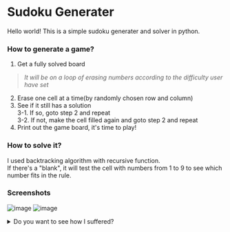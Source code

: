 # Sudoku Generater
Hello world! This is a simple sudoku generater and solver in python.

### How to generate a game?
  1. Get a fully solved board
 > *It will be on a loop of erasing numbers according to the difficulty user have set*
  2. Erase one cell at a time(by randomly chosen row and column)
  3. See if it still has a solution<br>
    3-1. If so, goto step 2 and repeat<br>
    3-2. If not, make the cell filled again and goto step 2 and repeat
  4. Print out the game board, it's time to play!
  
### How to solve it?
  I used backtracking algorithm with recursive function. <br>
  If there's a "blank", it will test the cell with numbers from 1 to 9 to see which number fits in the rule. <br>

### Screenshots
![image](https://user-images.githubusercontent.com/67196344/95552377-96916980-0a47-11eb-81a3-5c794ea38f5e.png)
![image](https://user-images.githubusercontent.com/67196344/95552416-a4df8580-0a47-11eb-9d62-6d2a0bf9a471.png)
<details markdown="1">
<summary>Do you want to see how I suffered?</summary>

  My first approach to generate a sudoku puzzle was to put random numbers in randomly chosen rows and columns.<br><br>
  So basically I tried put some numbers in an empty board,<br> instead of making a full solved grid and deleting one number at a time.<br>
  <br>
  Even if the numbers you fill in fit the rules, it may be a game with no answer at all.<br>
  (Well it seems more normal to have no correct answer)<br>
 <br>
  Also this approach took so much time on creating random numbers.<br>
```````
# (wrong)generate a problem
def generate():  
    global grid
    level = np.random.randint(27, 31)
    while level > 0:
        x = np.random.randint(0, 9)
        y = np.random.randint(0, 9)
        if grid[y][x] != 0:
            continue
        num = np.random.randint(1, 10)
        if possible(y, x, num):
            grid[y][x] = num
            level -= 1
        
      ...and so on
``````
</details>
  
### Screenshot
